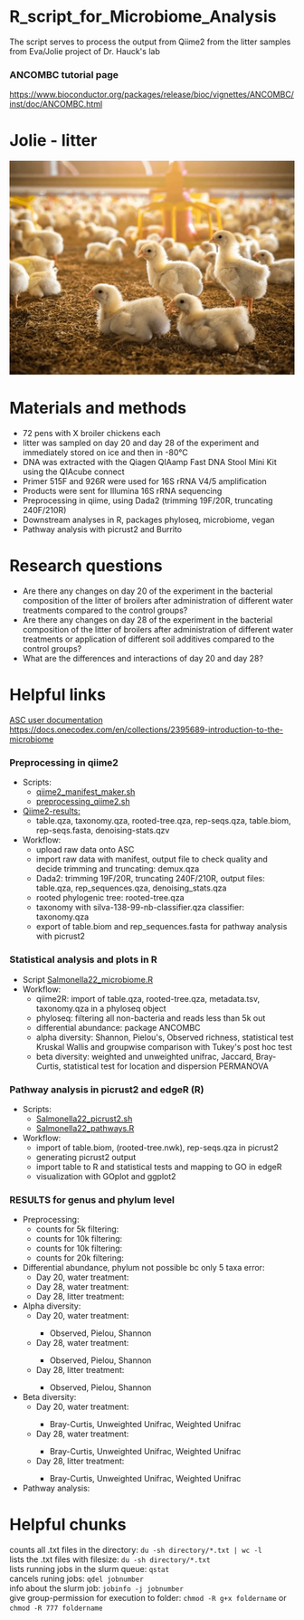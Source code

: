 # R_script_for_Microbiome_Analysis

The script serves to process the output from Qiime2 from the litter samples from Eva/Jolie project of Dr. Hauck's lab

### ANCOMBC tutorial page
   https://www.bioconductor.org/packages/release/bioc/vignettes/ANCOMBC/inst/doc/ANCOMBC.html

# Jolie - litter
<p align="center">
<img src="little-chickens-smart-farming-animals.webp" width="600">
</p>

# Materials and methods
<ul>
<li>72 pens with X broiler chickens each</li>
<li>litter was sampled on day 20 and day 28 of the experiment and immediately stored on ice and then in -80°C</li>
<li>DNA was extracted with the Qiagen QIAamp Fast DNA Stool Mini Kit using the QIAcube connect</li>
<li>Primer 515F and 926R were used for 16S rRNA V4/5 amplification</li>
<li>Products were sent for Illumina 16S rRNA sequencing</li>
<li>Preprocessing in qiime, using Dada2 (trimming 19F/20R, truncating 240F/210R)</li>
<li>Downstream analyses in R, packages phyloseq, microbiome, vegan</li>
<li>Pathway analysis with picrust2 and Burrito</li>
</ul>

# Research questions
<ul>
<li>Are there any changes on day 20 of the experiment in the bacterial composition of the litter of broilers after administration of different water treatments compared to the control groups?</li>
<li>Are there any changes on day 28 of the experiment in the bacterial composition of the litter of broilers after administration of different water treatments or application of different soil additives compared to the control groups?</li>
<li>What are the differences and interactions of day 20 and day 28?</li> 
</ul>

# Helpful links
<a href="https://hpcdocs.asc.edu">ASC user documentation</a> <br>
https://docs.onecodex.com/en/collections/2395689-introduction-to-the-microbiome

### Preprocessing in qiime2 
<ul>
 <li>Scripts: <ul>
  <li><a href="qiime2_manifest_maker.sh">qiime2_manifest_maker.sh</a></li>
  <li><a href="qiime2.sh">preprocessing_qiime2.sh</a></li></ul>
 <li><a href="Qiime2-results">Qiime2-results:</a><ul>
  <li>table.qza, taxonomy.qza, rooted-tree.qza, rep-seqs.qza, table.biom, rep-seqs.fasta, denoising-stats.qzv</li></ul>
<li>Workflow: <ul>
 <li>upload raw data onto ASC</li>
 <li>import raw data with manifest, output file to check quality and decide trimming and truncating: demux.qza</li>
  <li>Dada2: trimming 19F/20R, truncating 240F/210R, output files: table.qza, rep_sequences.qza, denoising_stats.qza</li>
  <li>rooted phylogenic tree: rooted-tree.qza</li>
  <li>taxonomy with silva-138-99-nb-classifier.qza classifier: taxonomy.qza</li>
  <li>export of table.biom and rep_sequences.fasta for pathway analysis with picrust2</li></ul>
</ul>

### Statistical analysis and plots in R
<ul>
 <li>Script <a href="Salmonella22_microbiome.R">Salmonella22_microbiome.R</a></li>
<li>Workflow: <ul>
  <li>qiime2R: import of table.qza, rooted-tree.qza, metadata.tsv, taxonomy.qza in a phyloseq object</li>
  <li>phyloseq: filtering all non-bacteria and reads less than 5k out</li>
  <li>differential abundance: package ANCOMBC</li>
  <li>alpha diversity: Shannon, Pielou's, Observed richness, statistical test Kruskal Wallis and groupwise comparison with Tukey's post hoc test</li>
  <li>beta diversity: weighted and unweighted unifrac, Jaccard, Bray-Curtis, statistical test for location and dispersion PERMANOVA</li></ul>
</ul>

### Pathway analysis in picrust2 and edgeR (R)
<ul>
 <li>Scripts: <ul>
  <li><a href="Salmonella22_picrust2.sh">Salmonella22_picrust2.sh</a></li>
  <li><a href="Salmonella22_pathways.R">Salmonella22_pathways.R</a></li></ul>
<li>Workflow: <ul>
  <li>import of table.biom, (rooted-tree.nwk), rep-seqs.qza in picrust2</li>
  <li>generating picrust2 output</li>
  <li>import table to R and statistical tests and mapping to GO in edgeR</li>
  <li>visualization with GOplot and ggplot2</li></ul>
</ul>

### RESULTS for genus and phylum level
<ul>
 <li>Preprocessing:<ul>
  <li>counts for 5k filtering:</li>
  <li>counts for 10k filtering:</li>
  <li>counts for 10k filtering:</li>
  <li>counts for 20k filtering:</li></ul>
<li>Differential abundance, phylum not possible bc only 5 taxa error:<ul>
  <li>Day 20, water treatment:</li>
  <li>Day 28, water treatment:</li>
  <li>Day 28, litter treatment:</li></ul>
<li>Alpha diversity:<ul>
  <li>Day 20, water treatment:</li><ul>
     <li>Observed, Pielou, Shannon</li></ul>
  <li>Day 28, water treatment:</li><ul>
     <li>Observed, Pielou, Shannon</li></ul>
  <li>Day 28, litter treatment:</li><ul>
     <li>Observed, Pielou, Shannon</li></ul></ul>
<li>Beta diversity:<ul>
  <li>Day 20, water treatment:</li><ul>
   <li>Bray-Curtis, Unweighted Unifrac, Weighted Unifrac</li></ul>
  <li>Day 28, water treatment:</li><ul>
   <li>Bray-Curtis, Unweighted Unifrac, Weighted Unifrac</li></ul>
  <li>Day 28, litter treatment:</li><ul>
   <li>Bray-Curtis, Unweighted Unifrac, Weighted Unifrac</li></ul></ul>
<li>Pathway analysis:</li> 
</ul>

# Helpful chunks
counts all .txt files in the directory: ```du -sh directory/*.txt | wc -l``` <br>
lists the .txt files with filesize: ```du -sh directory/*.txt``` <br>
lists running jobs in the slurm queue: ```qstat``` <br>
cancels runing jobs: ```qdel jobnumber``` <br>
info about the slurm job: ```jobinfo -j jobnumber``` <br>
give group-permission for execution to folder: ```chmod -R g+x foldername``` or ```chmod -R 777 foldername```
